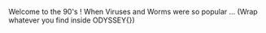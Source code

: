 Welcome to the 90's ! When Viruses and Worms were so popular ...
(Wrap whatever you find inside ODYSSEY{})